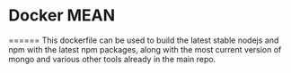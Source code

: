 # Docker MEAN
======
This dockerfile can be used to build the latest stable nodejs and npm with the latest npm packages, along with the most current version of mongo and various other tools already in the main repo.
